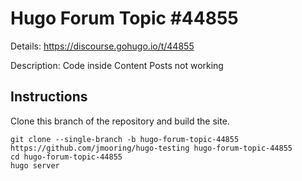 # Hugo Forum Topic #44855

Details: <https://discourse.gohugo.io/t/44855>

Description: Code inside Content Posts not working

## Instructions

Clone this branch of the repository and build the site.

```text
git clone --single-branch -b hugo-forum-topic-44855 https://github.com/jmooring/hugo-testing hugo-forum-topic-44855
cd hugo-forum-topic-44855
hugo server
```
